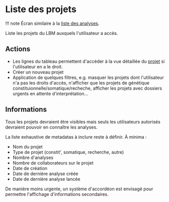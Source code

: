 # Liste des projets

!!! note
  Écran similaire à la [liste des analyses](./list-analyses.md).

Liste les projets du LBM auxquels l'utilisateur a accès.

## Actions

- Les lignes du tableau permettent d'accéder à la vue détaillée du
  [projet](./details-project.md) si l'utilisateur en a le droit.
- Créer un nouveau projet
- Application de quelques filtres, e.g. masquer les projets dont l'utilisateur n'a pas
  les droits d'accès, n'afficher que les projets de génétique
  constituionnelle/somatique/recheche, afficher les projets avec dossiers urgents en
  attente d'interprétation…

## Informations

Tous les projets devraient être visibles mais seuls les utilisateurs autorisés devraient
pouvoir en connaître les analyses.

La liste exhaustive de metadatas à inclure reste à définir. À minima :

- Nom du projet
- Type de projet (constit', somatique, recherche, autre)
- Nombre d'analyses
- Nombre de collaborateurs sur le projet
- Date de création
- Date de dernière analyse créée
- Date de dernière analyse lancée

De manière moins urgente, un système d'accordéon est envisagé pour permettre l'affichage
d'informations secondaires.
